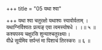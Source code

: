 +++
title = "05 यथा श्वा"

+++
यथा श्वा चतुरक्षो यथाश्वः स्यावोर्वताम् ।  
यथाग्निर्विश्वतः प्रत्यङ् एवा त्वमस्योषधे । ।॥ ५ ॥  
कश्यपस्य चक्षुरसि शुन्याश्चतुरक्ष्याः।  
वीध्रे सूर्यमिव सर्पन्तं मा पिशाचं तिरस्करः ॥ ६ ॥